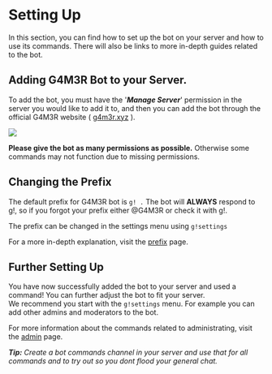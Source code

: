 # Setting Up

In this section, you can find how to set up the bot on your server and how to use its commands. There will also be links to more in-depth guides related to the bot.

## Adding G4M3R Bot to your Server.

To add the bot, you must have the '_**Manage Server**_' permission in the server you would like to add it to, and then you can add the bot through the official G4M3R website \( [g4m3r.xyz](https://www.g4m3r.xyz/) \).

![](https://media.discordapp.net/attachments/364017502638047233/420316688307716118/G4M3Raddscreenv2.png)

**Please give the bot as many permissions as possible.** Otherwise some commands may not function due to missing permissions.

## Changing the Prefix

The default prefix for G4M3R bot is `g! .` The bot will **ALWAYS** respond to g!, so if you forgot your prefix either @G4M3R or check it with g!.  
  
The prefix can be changed in the settings menu using `g!settings`

For a more in-depth explanation, visit the [prefix](prefix.md) page.

## Further Setting Up

You have now successfully added the bot to your server and used a command! You can further adjust the bot to fit your server.  
We recommend you start with the `g!settings` menu. For example you can add other admins and moderators to the bot.

For more information about the commands related to administrating, visit the [admin](../commands/admin/) page.

_**Tip:** Create a bot commands channel in your server and use that for all commands and to try out so you dont flood your general chat._

